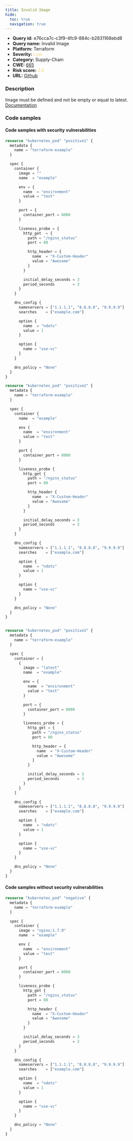 ```yaml
---
title: Invalid Image
hide:
  toc: true
  navigation: true
---
```


<style>
  .highlight .hll {
    background-color: #ff171742;
  }
  .md-content {
    max-width: 1100px;
    margin: 0 auto;
  }
</style>

-   **Query id:** e76cca7c-c3f9-4fc9-884c-b2831168ebd8
-   **Query name:** Invalid Image
-   **Platform:** Terraform
-   **Severity:** <span style="color:#edd57e">Low</span>
-   **Category:** Supply-Chain
-   **CWE:** <a href="https://cwe.mitre.org/data/definitions/665.html" onclick="newWindowOpenerSafe(event, 'https://cwe.mitre.org/data/definitions/665.html')">665</a>
-   **Risk score:** <span style="color:#edd57e">3.6</span>
-   **URL:** [Github](https://github.com/Checkmarx/kics/tree/master/assets/queries/terraform/kubernetes/invalid_image)

### Description
Image must be defined and not be empty or equal to latest.<br>
[Documentation](https://registry.terraform.io/providers/hashicorp/kubernetes/latest/docs/resources/pod#image)

### Code samples
#### Code samples with security vulnerabilities
```tf title="Positive test num. 1 - tf file" hl_lines="8 113 60"
resource "kubernetes_pod" "positive1" {
  metadata {
    name = "terraform-example"
  }

  spec {
    container {
      image = ""
      name  = "example"

      env = {
        name  = "environment"
        value = "test"
      }

      port = {
        container_port = 8080
      }

      liveness_probe = {
        http_get  = {
          path = "/nginx_status"
          port = 80

          http_header = {
            name  = "X-Custom-Header"
            value = "Awesome"
          }
        }

        initial_delay_seconds = 3
        period_seconds        = 3
      }
    }

    dns_config {
      nameservers = ["1.1.1.1", "8.8.8.8", "9.9.9.9"]
      searches    = ["example.com"]

      option {
        name  = "ndots"
        value = 1
      }

      option {
        name = "use-vc"
      }
    }

    dns_policy = "None"
  }
}

resource "kubernetes_pod" "positive2" {
  metadata {
    name = "terraform-example"
  }

  spec {
    container {
      name  = "example"

      env {
        name  = "environment"
        value = "test"
      }

      port {
        container_port = 8080
      }

      liveness_probe {
        http_get {
          path = "/nginx_status"
          port = 80

          http_header {
            name  = "X-Custom-Header"
            value = "Awesome"
          }
        }

        initial_delay_seconds = 3
        period_seconds        = 3
      }
    }

    dns_config {
      nameservers = ["1.1.1.1", "8.8.8.8", "9.9.9.9"]
      searches    = ["example.com"]

      option {
        name  = "ndots"
        value = 1
      }

      option {
        name = "use-vc"
      }
    }

    dns_policy = "None"
  }
}


resource "kubernetes_pod" "positive3" {
  metadata {
    name = "terraform-example"
  }

  spec {
    container = [
      {
        image = "latest"
        name  = "example"

        env = {
          name  = "environment"
          value = "test"
        }

        port = {
          container_port = 8080
        }

        liveness_probe = {
          http_get = {
            path = "/nginx_status"
            port = 80

            http_header = {
              name  = "X-Custom-Header"
              value = "Awesome"
            }
          }

          initial_delay_seconds = 3
          period_seconds        = 3
        }
      }
    ]

    dns_config {
      nameservers = ["1.1.1.1", "8.8.8.8", "9.9.9.9"]
      searches    = ["example.com"]

      option {
        name  = "ndots"
        value = 1
      }

      option {
        name = "use-vc"
      }
    }

    dns_policy = "None"
  }
}

```


#### Code samples without security vulnerabilities
```tf title="Negative test num. 1 - tf file"
resource "kubernetes_pod" "negative" {
  metadata {
    name = "terraform-example"
  }

  spec {
    container {
      image = "nginx:1.7.9"
      name  = "example"

      env {
        name  = "environment"
        value = "test"
      }

      port {
        container_port = 8080
      }

      liveness_probe {
        http_get {
          path = "/nginx_status"
          port = 80

          http_header {
            name  = "X-Custom-Header"
            value = "Awesome"
          }
        }

        initial_delay_seconds = 3
        period_seconds        = 3
      }
    }

    dns_config {
      nameservers = ["1.1.1.1", "8.8.8.8", "9.9.9.9"]
      searches    = ["example.com"]

      option {
        name  = "ndots"
        value = 1
      }

      option {
        name = "use-vc"
      }
    }

    dns_policy = "None"
  }
}

```

